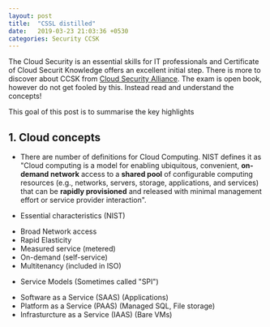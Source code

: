 ```yaml
---
layout: post
title:  "CSSL distilled"
date:   2019-03-23 21:03:36 +0530
categories: Security CCSK
---
```

The Cloud Security is an essential skills for IT professionals and Certificate of Cloud Securit Knowledge offers an excellent initial step. There is more to discover about CCSK from [Cloud Security Alliance](https://cloudsecurityalliance.org/education/ccsk/). The exam is open book, however do not get fooled by this. Instead read and understand the concepts!

This goal of this post is to summarise the key highlights

## 1. Cloud concepts 

* There are number of definitions for Cloud Computing. NIST defines it as "Cloud computing is a model for enabling ubiquitous, convenient, **on-demand network** access to a **shared pool** of configurable computing resources (e.g., networks, servers, storage, applications, and services) that can be **rapidly provisioned** and released with minimal management effort or service provider interaction".

* Essential characteristics (NIST)
 - Broad Network access 
 - Rapid Elasticity
 - Measured service (metered)
 - On-demand (self-service)
 - Multitenancy (included in ISO)

* Service Models (Sometimes called "SPI")
- Software as a Service (SAAS) (Applications)
- Platform as a Service (PAAS) (Managed SQL, File storage)
- Infrasturcture as a Service (IAAS) (Bare VMs)

